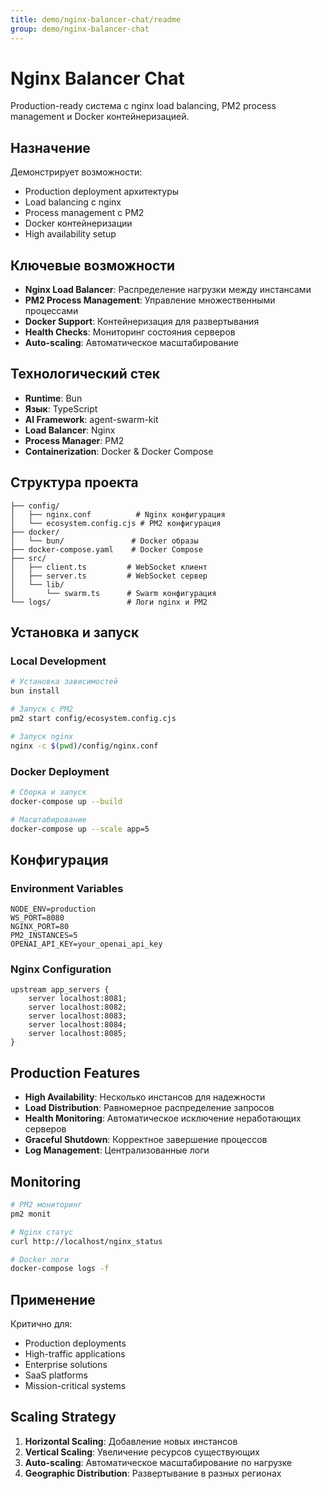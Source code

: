 ```yaml
---
title: demo/nginx-balancer-chat/readme
group: demo/nginx-balancer-chat
---
```


# Nginx Balancer Chat

Production-ready система с nginx load balancing, PM2 process management и Docker контейнеризацией.

## Назначение

Демонстрирует возможности:
- Production deployment архитектуры
- Load balancing с nginx
- Process management с PM2  
- Docker контейнеризации
- High availability setup

## Ключевые возможности

- **Nginx Load Balancer**: Распределение нагрузки между инстансами
- **PM2 Process Management**: Управление множественными процессами
- **Docker Support**: Контейнеризация для развертывания
- **Health Checks**: Мониторинг состояния серверов
- **Auto-scaling**: Автоматическое масштабирование

## Технологический стек

- **Runtime**: Bun
- **Язык**: TypeScript
- **AI Framework**: agent-swarm-kit
- **Load Balancer**: Nginx
- **Process Manager**: PM2
- **Containerization**: Docker & Docker Compose

## Структура проекта

```
├── config/
│   ├── nginx.conf          # Nginx конфигурация
│   └── ecosystem.config.cjs # PM2 конфигурация
├── docker/
│   └── bun/               # Docker образы
├── docker-compose.yaml    # Docker Compose
├── src/
│   ├── client.ts         # WebSocket клиент
│   ├── server.ts         # WebSocket сервер
│   └── lib/
│       └── swarm.ts      # Swarm конфигурация
└── logs/                 # Логи nginx и PM2
```

## Установка и запуск

### Local Development
```bash
# Установка зависимостей
bun install

# Запуск с PM2
pm2 start config/ecosystem.config.cjs

# Запуск nginx
nginx -c $(pwd)/config/nginx.conf
```

### Docker Deployment
```bash
# Сборка и запуск
docker-compose up --build

# Масштабирование
docker-compose up --scale app=5
```

## Конфигурация

### Environment Variables
```env
NODE_ENV=production
WS_PORT=8080
NGINX_PORT=80
PM2_INSTANCES=5
OPENAI_API_KEY=your_openai_api_key
```

### Nginx Configuration
```nginx
upstream app_servers {
    server localhost:8081;
    server localhost:8082;
    server localhost:8083;
    server localhost:8084;
    server localhost:8085;
}
```

## Production Features

- **High Availability**: Несколько инстансов для надежности
- **Load Distribution**: Равномерное распределение запросов
- **Health Monitoring**: Автоматическое исключение неработающих серверов
- **Graceful Shutdown**: Корректное завершение процессов
- **Log Management**: Централизованные логи

## Monitoring

```bash
# PM2 мониторинг
pm2 monit

# Nginx статус
curl http://localhost/nginx_status

# Docker логи
docker-compose logs -f
```

## Применение

Критично для:
- Production deployments
- High-traffic applications
- Enterprise solutions
- SaaS platforms
- Mission-critical systems

## Scaling Strategy

1. **Horizontal Scaling**: Добавление новых инстансов
2. **Vertical Scaling**: Увеличение ресурсов существующих
3. **Auto-scaling**: Автоматическое масштабирование по нагрузке
4. **Geographic Distribution**: Развертывание в разных регионах